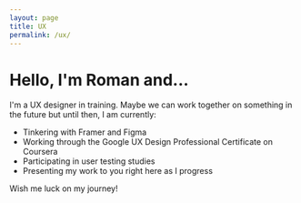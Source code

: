 ```yaml
---
layout: page
title: UX
permalink: /ux/
---
```

# Hello, I'm Roman and...

I'm a UX designer in training. Maybe we can work together on something in the future but until then, I am currently:

- Tinkering with Framer and Figma
- Working through the Google UX Design Professional Certificate on Coursera
- Participating in user testing studies
- Presenting my work to you right here as I progress

Wish me luck on my journey!
